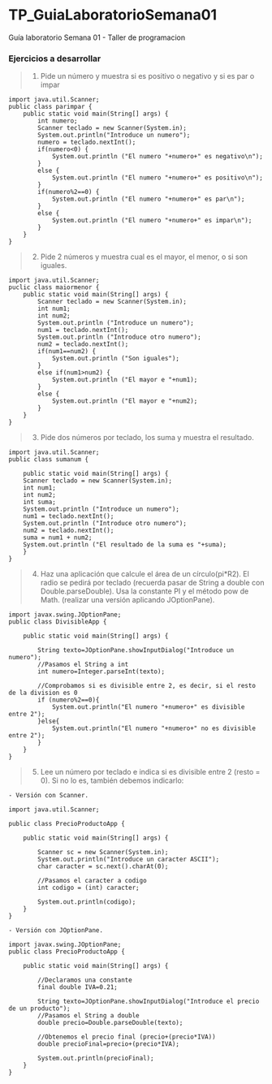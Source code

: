 # TP_GuiaLaboratorioSemana01
Guía laboratorio Semana 01 - Taller de programacion
### Ejercicios a desarrollar
> 1. Pide un número y muestra si es positivo o negativo y si es par o impar

```
import java.util.Scanner;
public class parimpar {
    public static void main(String[] args) {
        int numero;
        Scanner teclado = new Scanner(System.in);
        System.out.println("Introduce un numero");
        numero = teclado.nextInt();
        if(numero<0) {
            System.out.println ("El numero "+numero+" es negativo\n");  
        }   
        else {
            System.out.println ("El numero "+numero+" es positivo\n"); 
        }
        if(numero%2==0) {
            System.out.println ("El numero "+numero+" es par\n");  
        }   
        else {
            System.out.println ("El numero "+numero+" es impar\n"); 
        }
    }
}
```
> 2. Pide 2 números y muestra cual es el mayor, el menor, o si son iguales.
```
import java.util.Scanner;
puclic class maiormenor {
    public static void main(String[] args) {
        Scanner teclado = new Scanner(System.in);
        int num1;
        int num2;
        System.out.println ("Introduce un numero");
        num1 = teclado.nextInt();
        System.out.println ("Introduce otro numero");
        num2 = teclado.nextInt();
        if(num1==num2) {
            System.out.println ("Son iguales");
        }
        else if(num1>num2) {
            System.out.println ("El mayor e "+num1);		
        }
        else {
            System.out.println ("El mayor e "+num2); 
        }
    }
}
```
> 3. Pide dos números por teclado, los suma y muestra el resultado.
```
import java.util.Scanner;
public class sumanum {

    public static void main(String[] args) {
	Scanner teclado = new Scanner(System.in);
	int num1;
	int num2;
	int suma;
	System.out.println ("Introduce un numero");
	num1 = teclado.nextInt();
	System.out.println ("Introduce otro numero");
	num2 = teclado.nextInt();
	suma = num1 + num2;
	System.out.println ("El resultado de la suma es "+suma);
    }
}
```
> 4. Haz una aplicación que calcule el área de un círculo(pi*R2). El radio se pedirá por teclado (recuerda pasar de String a double con Double.parseDouble). Usa la constante PI y el método pow de Math. (realizar una versión aplicando JOptionPane).
```
import javax.swing.JOptionPane;
public class DivisibleApp {
 
    public static void main(String[] args) {
 
        String texto=JOptionPane.showInputDialog("Introduce un numero");
        //Pasamos el String a int
        int numero=Integer.parseInt(texto);
 
        //Comprobamos si es divisible entre 2, es decir, si el resto de la division es 0
        if (numero%2==0){
            System.out.println("El numero "+numero+" es divisible entre 2");
        }else{
            System.out.println("El numero "+numero+" no es divisible entre 2");
        }
    }
}
```
> 5. Lee un número por teclado e indica si es divisible entre 2 (resto = 0). Si no lo es, también debemos indicarlo:
    
    - Versión con Scanner.
```
import java.util.Scanner;

public class PrecioProductoApp {

    public static void main(String[] args) {

        Scanner sc = new Scanner(System.in);
        System.out.println("Introduce un caracter ASCII");
        char caracter = sc.next().charAt(0);

        //Pasamos el caracter a codigo
        int codigo = (int) caracter;

        System.out.println(codigo);
    }
}
```
    - Versión con JOptionPane.
```
import javax.swing.JOptionPane;
public class PrecioProductoApp {
 
    public static void main(String[] args) {
 
        //Declaramos una constante
        final double IVA=0.21;
 
        String texto=JOptionPane.showInputDialog("Introduce el precio de un producto");
        //Pasamos el String a double
        double precio=Double.parseDouble(texto);
 
        //Obtenemos el precio final (precio+(precio*IVA))
        double precioFinal=precio+(precio*IVA);
 
        System.out.println(precioFinal);
    }
}
```
